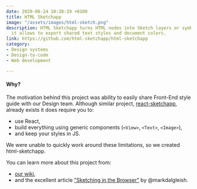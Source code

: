 ```yaml
---
date: 2020-06-24 10:38:19 +0100
title: HTML Sketchapp
image: "/assets/images/html-sketch.png"
description: HTML Sketchapp turns HTML nodes into Sketch layers or symbols. Additionally,
  it allows to export shared text styles and document colors.
link: https://github.com/html-sketchapp/html-sketchapp
category:
- Design systems
- Design-to-code
- Web development

---
```

#### Why?

The motivation behind this project was ability to easily share Front-End style guide with our Design team. Although similar project, [react-sketchapp](https://github.com/airbnb/react-sketchapp), already exists it does require you to:

* use React,
* build everything using generic components (`<View>`, `<Text>`, `<Image>`),
* and keep your styles in JS.

We were unable to quickly work around these limitations, so we created html-sketchapp.

You can learn more about this project from:

* [our wiki](https://github.com/html-sketchapp/html-sketchapp/wiki),
* and the excellent article ["Sketching in the Browser"](https://medium.com/seek-blog/sketching-in-the-browser-33a7b7aa0526) by @markdalgleish.